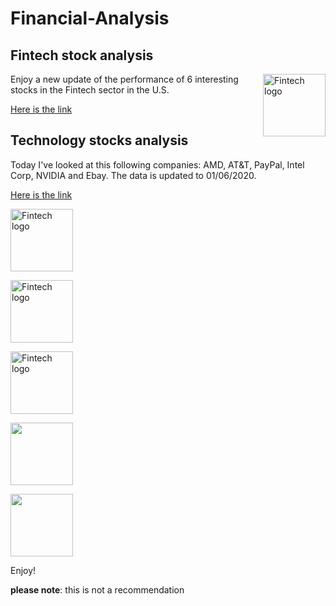 # Financial-Analysis

## Fintech stock analysis
<a><img src="https://www.startupmgzn.com/english/wp-content/uploads/2016/09/shutterstock_374291458-1110x1065.jpg" alt="Fintech logo" align="right" width="100" height="100" /></a>

Enjoy a new update of the performance of 6 interesting
 stocks in the Fintech sector in the U.S.
 
[Here is the link](https://rawcdn.githack.com/elior631/Financial-Analysis/34eb74d69caaa8a9febaa3989dfee3d2156b4cbd/Fintech%20preferred%20stocks%20analysis.html) 

## Technology stocks analysis
Today I've looked at this following companies: AMD, AT&T, PayPal, Intel Corp, NVIDIA and Ebay.
The data is updated to 01/06/2020.

[Here is the link](https://rawcdn.githack.com/elior631/Financial-Analysis/2d59729443a6093dc9821c11bb728e39aba89637/Top_Tech_stocks_Q2_2020.html)

<a><img src="https://upload.wikimedia.org/wikipedia/commons/thumb/c/c9/Intel-logo.svg/1280px-Intel-logo.svg.png" alt="Fintech logo" align="bottom" width="100" height="100" /></a>

<a><img src="https://logos-download.com/wp-content/uploads/2016/10/NVIDIA_logo_-700x700.png" alt="Fintech logo" align="bottom" width="100" height="100" /></a>

<a><img src="https://banner2.cleanpng.com/20181118/hjw/kisspng-logo-brand-product-design-font-toys-fix-it-e-store-5bf2417ee73cf8.3255189515426031349472.jpg" alt="Fintech logo" align="bottom" width="100" height="100" /></a>

<a><img src="https://i7.pngflow.com/pngimage/13/92/png-computer-icons-ebay-online-shopping-ebay-text-trademark-logo-10-off-clipart.png" align="bottom" width="100" height="100" /></a>
 
 <a><img src="https://seekvectorlogo.com/wp-content/uploads/2017/12/att-vector-logo.png" align="bottom" width="100" height="100" /></a>
 
 
Enjoy!


**please note**: this is not a recommendation


